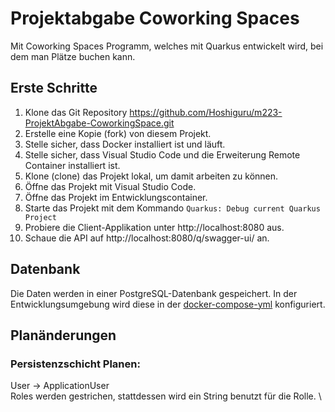# Projektabgabe Coworking Spaces

Mit Coworking Spaces Programm, welches mit Quarkus entwickelt wird, bei dem man Plätze buchen kann.

## Erste Schritte

1. Klone das Git Repository https://github.com/Hoshiguru/m223-ProjektAbgabe-CoworkingSpace.git
1. Erstelle eine Kopie (fork) von diesem Projekt.
1. Stelle sicher, dass Docker installiert ist und läuft.
1. Stelle sicher, dass Visual Studio Code und die Erweiterung Remote Container installiert ist.
1. Klone (clone) das Projekt lokal, um damit arbeiten zu können.
1. Öffne das Projekt mit Visual Studio Code.
1. Öffne das Projekt im Entwicklungscontainer.
1. Starte das Projekt mit dem Kommando `Quarkus: Debug current Quarkus Project`
1. Probiere die Client-Applikation unter http://localhost:8080 aus.
1. Schaue die API auf http://localhost:8080/q/swagger-ui/ an.

## Datenbank

Die Daten werden in einer PostgreSQL-Datenbank gespeichert. In der Entwicklungsumgebung wird diese in der [docker-compose-yml](./.devcontainer/docker-compose.yml) konfiguriert.

## Planänderungen

### Persistenzschicht Planen:

User -> ApplicationUser \
Roles werden gestrichen, stattdessen wird ein String benutzt für die Rolle. \


